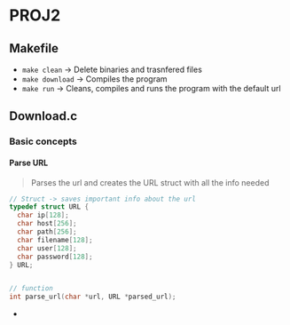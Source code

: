 # PROJ2

## Makefile

- `make clean` -> Delete binaries and trasnfered files
- `make download` -> Compiles the program
- `make run` -> Cleans, compiles and runs the program with the default url

## Download.c

### Basic concepts

#### Parse URL
> Parses the url and creates the URL struct with all the info needed

```c
// Struct -> saves important info about the url
typedef struct URL {
  char ip[128];
  char host[256];
  char path[256];
  char filename[128];
  char user[128];
  char password[128];
} URL;


// function
int parse_url(char *url, URL *parsed_url);
``` 
- 





